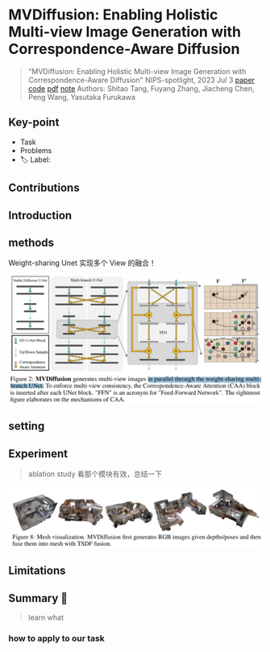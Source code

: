 # MVDiffusion: Enabling Holistic Multi-view Image Generation with Correspondence-Aware Diffusion

> "MVDiffusion: Enabling Holistic Multi-view Image Generation with Correspondence-Aware Diffusion" NIPS-spotlight, 2023 Jul 3
> [paper](http://arxiv.org/abs/2307.01097v7) [code](https://github.com/Tangshitao/MVDiffusion) [pdf](./2023_07_NIPS_MVDiffusion--Enabling-Holistic-Multi-view-Image-Generation-with-Correspondence-Aware-Diffusion.pdf) [note](./2023_07_NIPS_MVDiffusion--Enabling-Holistic-Multi-view-Image-Generation-with-Correspondence-Aware-Diffusion_Note.md)
> Authors: Shitao Tang, Fuyang Zhang, Jiacheng Chen, Peng Wang, Yasutaka Furukawa

## Key-point

- Task
- Problems
- :label: Label:

## Contributions

## Introduction



## methods

Weight-sharing Unet 实现多个 View 的融合！

![fig2](docs/2023_07_NIPS_MVDiffusion--Enabling-Holistic-Multi-view-Image-Generation-with-Correspondence-Aware-Diffusion_Note/fig2.png)





## setting

## Experiment

> ablation study 看那个模块有效，总结一下

![fig8](docs/2023_07_NIPS_MVDiffusion--Enabling-Holistic-Multi-view-Image-Generation-with-Correspondence-Aware-Diffusion_Note/fig8.png)



## Limitations

## Summary :star2:

> learn what

### how to apply to our task

